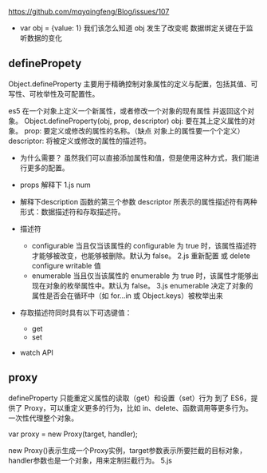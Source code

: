 https://github.com/mqyqingfeng/Blog/issues/107

- var obj = {value: 1}
  我们该怎么知道 obj 发生了改变呢
  数据绑定关键在于监听数据的变化

## definePropety
Object.defineProperty 主要用于精确控制对象属性的定义与配置，包括其值、可写性、可枚举性及可配置性。

es5 在一个对象上定义一个新属性，或者修改一个对象的现有属性 并返回这个对象。
Object.defineProperty(obj, prop, descriptor)
obj: 要在其上定义属性的对象。
prop:  要定义或修改的属性的名称。（缺点 对象上的属性要一个个定义）
descriptor: 将被定义或修改的属性的描述符。

- 为什么需要？
虽然我们可以直接添加属性和值，但是使用这种方式，我们能进行更多的配置。

- props 解释下
1.js  num 

- 解释下description 
函数的第三个参数 descriptor 所表示的属性描述符有两种形式：数据描述符和存取描述符。

- 描述符
  - configurable
  当且仅当该属性的 configurable 为 true 时，该属性描述符才能够被改变，也能够被删除。默认为 false。
  2.js 重新配置 或 delete configure
  writable 值
  - enumerable
  当且仅当该属性的 enumerable 为 true 时，该属性才能够出现在对象的枚举属性中。默认为 false。
  3.js
  enumerable 决定了对象的属性是否会在循环中（如 for...in 或 Object.keys）被枚举出来
  
- 存取描述符同时具有以下可选键值：
  - get
  - set

- watch API


## proxy
defineProperty 只能重定义属性的读取（get）和设置（set）行为
到了 ES6，提供了 Proxy，可以重定义更多的行为，比如 in、delete、函数调用等更多行为。 一次性代理整个对象。

var proxy = new Proxy(target, handler);

new Proxy()表示生成一个Proxy实例，target参数表示所要拦截的目标对象，handler参数也是一个对象，用来定制拦截行为。
5.js
